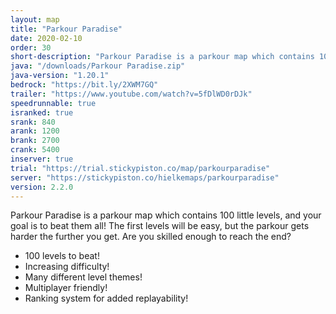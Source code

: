 ```yaml
---
layout: map
title: "Parkour Paradise"
date: 2020-02-10
order: 30
short-description: "Parkour Paradise is a parkour map which contains 100 little levels, and your goal is to beat them all!"
java: "/downloads/Parkour Paradise.zip"
java-version: "1.20.1"
bedrock: "https://bit.ly/2XWM7GQ"
trailer: "https://www.youtube.com/watch?v=5fDlWD0rDJk"
speedrunnable: true
isranked: true
srank: 840
arank: 1200
brank: 2700
crank: 5400
inserver: true
trial: "https://trial.stickypiston.co/map/parkourparadise"
server: "https://stickypiston.co/hielkemaps/parkourparadise"
version: 2.2.0
---
```


Parkour Paradise is a parkour map which contains 100 little levels, and your goal is to beat them all! The first levels will be easy, but the parkour gets harder the further you get. Are you skilled enough to reach the end?

- 100 levels to beat!
- Increasing difficulty!
- Many different level themes!
- Multiplayer friendly!
- Ranking system for added replayability!
